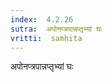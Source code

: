 ```yaml
---
index:  4.2.26
sutra:  अपोनप्त्रपान्नप्तृभ्यां घः
vritti:  samhita 
---
```


अपोनप्त्रपान्नप्तृभ्यां घः

